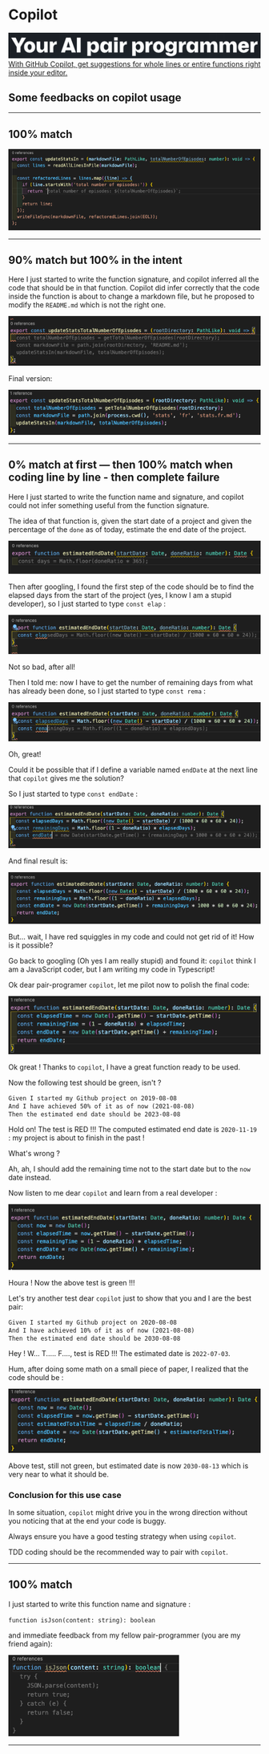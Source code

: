 # Copilot

![copilot](./snapshots/copilot-01.png)
[With GitHub Copilot, get suggestions for whole lines or entire functions right inside your editor.](https://copilot.github.com/)

## Some feedbacks on copilot usage

---

## 100% match

![match01](./snapshots/screenshot-01.png)

---

## 90% match but 100% in the intent

Here I just started to write the function signature, and copilot inferred all the code that should be in that function.
Copilot did infer correctly that the code inside the function is about to change a markdown file, but he proposed to modify the `README.md` which is not the right one.

![Match02](./snapshots/screenshot-02.png)

Final version:

![match02](./snapshots/screenshot-02-final.png)

---

## 0% match at first  — then 100% match when coding line by line - then complete failure

Here I just started to write the function name and signature, and copilot could not infer something useful from the function signature.

The idea of that function is, given the start date of a project and given the percentage of the `done` as of today, estimate the end date of the project.

![Match03](./snapshots/screenshot-03.png)

Then after googling, I found the first step of the code should be to find the elapsed days from the start of the project (yes, I know I am a stupid developer), so I just started to type `const elap` :

![Match04](./snapshots/screenshot-03b.png)

Not so bad, after all!

Then I told me: now I have to get the number of remaining days from what has already been done, so I just started to type `const rema` :

![Match05](./snapshots/screenshot-03c.png)

Oh, great! 

Could it be possible that if I define a variable named `endDate` at the next line that `copilot` gives me the solution?

So I just started to type `const endDate` :

![Match06](./snapshots/screenshot-03d.png)

And final result is:

![Match06](./snapshots/screenshot-03e.png)

But... wait, I have red squiggles in my code and could not get rid of it! How is it possible?

Go back to googling (Oh yes I am really stupid) and found it: `copilot` think I am a JavaScript coder, but I am writing my code in Typescript!

Ok dear pair-programer `copilot`, let me pilot now to polish the final code:

![Match07](./snapshots/screenshot-03f.png)

Ok great ! Thanks to `copilot`, I have a great function ready to be used.

Now the following test should be green, isn't ?  

```gherkin
Given I started my Github project on 2019-08-08
And I have achieved 50% of it as of now (2021-08-08)
Then the estimated end date should be 2023-08-08
```

Hold on! The test is RED !!! The computed estimated end date is `2020-11-19` : my project is about to finish in the past !

What's wrong ?

Ah, ah, I should add the remaining time not to the start date but to the `now` date instead.

Now listen to me dear `copilot` and learn from a real developer :

![Match08](./snapshots/screenshot-03g.png)

Houra ! Now the above test is green !!!

Let's try another test dear `copilot` just to show that you and I are the best pair:

```gherkin
Given I started my Github project on 2020-08-08
And I have achieved 10% of it as of now (2021-08-08)
Then the estimated end date should be 2030-08-08
```

Hey ! W... T..... F...., test is RED !!! The estimated date is `2022-07-03`.

Hum, after doing some math on a small piece of paper, I realized that the code should be :

![Match08](./snapshots/screenshot-03h.png)

Above test, still not green, but estimated date is now `2030-08-13` which is very near to what it should be.

### Conclusion for this use case

In some situation, `copilot` might drive you in the wrong direction without you noticing that at the end your code is buggy.

Always ensure you have a good testing strategy when using `copilot`.

TDD coding should be the recommended way to pair with `copilot`.

---

## 100% match

I just started to write this function name and signature : 

`function isJson(content: string): boolean`

and immediate feedback from my fellow pair-programmer (you are my friend again):

![match](./snapshots/screenshot-04.png)

---
